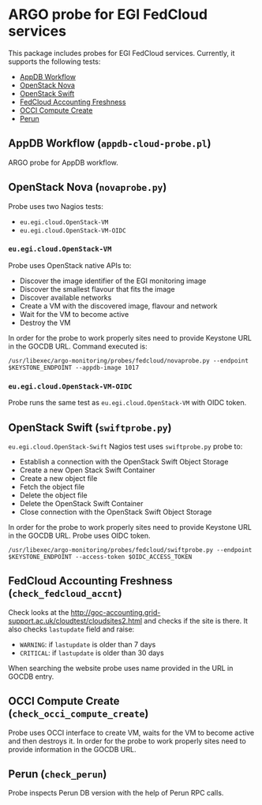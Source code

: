 # ARGO probe for EGI FedCloud services

This package includes probes for EGI FedCloud services. Currently, it supports the following tests:

- [AppDB Workflow](#appdb-workflow-appdb-cloud-probepl)
- [OpenStack Nova](#openstack-nova-novaprobepy)
- [OpenStack Swift](#openstack-swift-swiftprobepy)
- [FedCloud Accounting Freshness](#fedcloud-accounting-freshness-check_fedcloud_accnt)
- [OCCI Compute Create](#occi-compute-create-check_occi_compute_create)
- [Perun](#perun-check_perun)

## AppDB Workflow (`appdb-cloud-probe.pl`)

ARGO probe for AppDB workflow.

## OpenStack Nova (`novaprobe.py`)

Probe uses two Nagios tests: 
- `eu.egi.cloud.OpenStack-VM`
- `eu.egi.cloud.OpenStack-VM-OIDC`

### `eu.egi.cloud.OpenStack-VM`

Probe uses OpenStack native APIs to:
- Discover the image identifier of the EGI monitoring image
- Discover the smallest flavour that fits the image
- Discover available networks
- Create a VM with the discovered image, flavour and network
- Wait for the VM to become active
- Destroy the VM

In order for the probe to work properly sites need to provide Keystone URL in the GOCDB URL. Command executed is: 
```
/usr/libexec/argo-monitoring/probes/fedcloud/novaprobe.py --endpoint $KEYSTONE_ENDPOINT --appdb-image 1017
```

### `eu.egi.cloud.OpenStack-VM-OIDC`

Probe runs the same test as `eu.egi.cloud.OpenStack-VM` with OIDC token. 

## OpenStack Swift (`swiftprobe.py`)

`eu.egi.cloud.OpenStack-Swift` Nagios test uses `swiftprobe.py` probe to:
- Establish a connection with the OpenStack Swift Object Storage
- Create a new Open Stack Swift Container
- Create a new object file
- Fetch the object file
- Delete the object file
- Delete the OpenStack Swift Container
- Close connection with the OpenStack Swift Object Storage

In order for the probe to work properly sites need to provide Keystone URL in the GOCDB URL. Probe uses OIDC token. 
```
/usr/libexec/argo-monitoring/probes/fedcloud/swiftprobe.py --endpoint $KEYSTONE_ENDPOINT --access-token $OIDC_ACCESS_TOKEN
```

## FedCloud Accounting Freshness (`check_fedcloud_accnt`)

Check looks at the http://goc-accounting.grid-support.ac.uk/cloudtest/cloudsites2.html and checks if the site is there. It also checks `lastupdate` field and raise:

- `WARNING`: if `lastupdate` is older than 7 days
- `CRITICAL`: if `lastupdate` is older than 30 days 

When searching the website probe uses name provided in the URL in GOCDB entry.

## OCCI Compute Create (`check_occi_compute_create`)
Probe uses OCCI interface to create VM, waits for the VM to become active and then destroys it. In order for the probe to work properly sites need to provide information in the GOCDB URL.

## Perun (`check_perun`)
Probe inspects Perun DB version with the help of Perun RPC calls.
